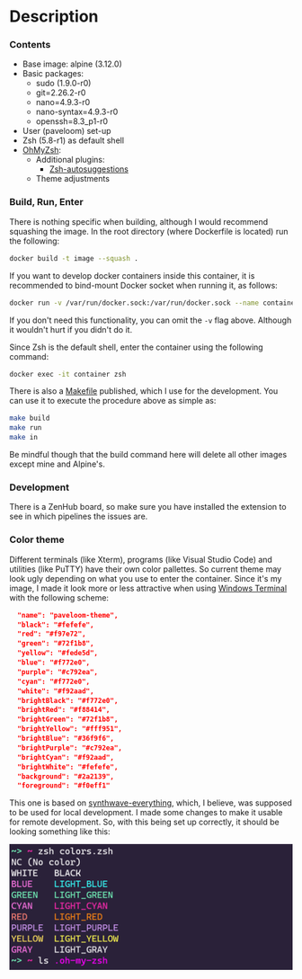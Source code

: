 # Description

### Contents

- Base image: alpine (3.12.0)
- Basic packages:
    - sudo (1.9.0-r0)
    - git=2.26.2-r0
    - nano=4.9.3-r0
    - nano-syntax=4.9.3-r0
    - openssh=8.3_p1-r0
- User (paveloom) set-up
- Zsh (5.8-r1) as default shell
- [OhMyZsh](https://github.com/ohmyzsh/ohmyzsh):
    - Additional plugins:
        - [Zsh-autosuggestions](https://github.com/zsh-users/zsh-autosuggestions)
    - Theme adjustments

 ### Build, Run, Enter

There is nothing specific when building, although I would recommend squashing the image. In the root directory (where Dockerfile is located) run the following:

```bash
docker build -t image --squash .
```

If you want to develop docker containers inside this container, it is recommended to bind-mount Docker socket when running it, as follows:

```bash
docker run -v /var/run/docker.sock:/var/run/docker.sock --name container -t -d image
```

If you don't need this functionality, you can omit the `-v` flag above. Although it wouldn't hurt if you didn't do it.

Since Zsh is the default shell, enter the container using the following command:

```bash
docker exec -it container zsh
```

There is also a [Makefile](Makefile) published, which I use for the development. You can use it to execute the procedure above as simple as:

```bash
make build
make run
make in
```

Be mindful though that the build command here will delete all other images except mine and Alpine's.

### Development

There is a ZenHub board, so make sure you have installed the extension to see in which pipelines the issues are.

### Color theme

Different terminals (like Xterm), programs (like Visual Studio Code) and utilities (like PuTTY) have their own color pallettes. So current theme may look ugly depending on what you use to enter the container. Since it's my image, I made it look more or less attractive when using [Windows Terminal](https://github.com/microsoft/terminal) with the following scheme:

```json
  "name": "paveloom-theme",
  "black": "#fefefe",
  "red": "#f97e72",
  "green": "#72f1b8",
  "yellow": "#fede5d",
  "blue": "#f772e0",
  "purple": "#c792ea",
  "cyan": "#f772e0",
  "white": "#f92aad",
  "brightBlack": "#f772e0",
  "brightRed": "#f88414",
  "brightGreen": "#72f1b8",
  "brightYellow": "#fff951",
  "brightBlue": "#36f9f6",
  "brightPurple": "#c792ea",
  "brightCyan": "#f92aad",
  "brightWhite": "#fefefe",
  "background": "#2a2139",
  "foreground": "#f0eff1"
```

This one is based on [synthwave-everything](https://atomcorp.github.io/themes/?theme=synthwave-everything), which, I believe, was supposed to be used for local development. I made some changes to make it usable for remote development. So, with this being set up correctly, it should be looking something like this:

![](.github/pictures/colors.png)
